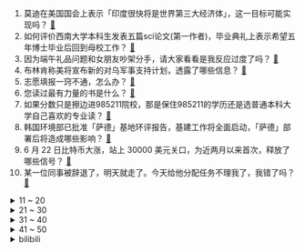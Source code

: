 1. 莫迪在美国国会上表示「印度很快将是世界第三大经济体」，这一目标可能实现吗？ [:link:](https://www.zhihu.com/question/608151767)
2. 如何评价西南大学本科生发表五篇sci论文(第一作者)，毕业典礼上表示希望五年博士毕业后回到母校工作？ [:link:](https://www.zhihu.com/question/607703486)
3. 因为端午礼品问题和女朋友吵架分手，请大家看看是我反应过度了吗？ [:link:](https://www.zhihu.com/question/607441090)
4. 布林肯称美将宣布新的对乌军事支持计划，透露了哪些信息？ [:link:](https://www.zhihu.com/question/607773006)
5. 志愿填报一窍不通，怎么办？ [:link:](https://www.zhihu.com/question/595485450)
6. 您读过最有力量的书是什么？ [:link:](https://www.zhihu.com/question/603556848)
7. 如果分数只是擦边进985211院校，那是保住985211的学历还是选普通本科大学自己喜欢的专业读？ [:link:](https://www.zhihu.com/question/606739185)
8. 韩国环境部已批准「萨德」基地环评报告，基建工作将全面启动，「萨德」部署后将造成哪些影响？ [:link:](https://www.zhihu.com/question/608002674)
9. 6 月 22 日比特币大涨，站上 30000 美元关口，为近两月以来首次，释放了哪些信号？ [:link:](https://www.zhihu.com/question/607964858)
10. 某一位同事被辞退了，明天就走了。今天给他分配任务不理我了，我错了吗？ [:link:](https://www.zhihu.com/question/607636838)
<details>
<summary>11 ~ 20</summary>

11. iOS的墓碑机制这么厉害，为什么Windows、Linux不采用呢？ [:link:](https://www.zhihu.com/question/604373860)
12. 2023 云南高考分数线一本文 530 降 45 分，理 485 降 30 分，创十年新低，如何评价？ [:link:](https://www.zhihu.com/question/607974372)
13. 如何评价 Uzi 在 2023 年复出后的表现？ [:link:](https://www.zhihu.com/question/608011699)
14. 140 元一根演唱会荧光棒成本仅 10 元，你对五月天演唱会的「天价」荧光棒有何看法？ [:link:](https://www.zhihu.com/question/607116754)
15. 如何评价《乘风 2023》四公美依礼芽组表演的《青鸟》？ [:link:](https://www.zhihu.com/question/608106229)
16. 拜登会见莫迪，谈及美印关系硬扯中国，哪些信息值得关注？美印再次拥抱，对中国威胁几何？ [:link:](https://www.zhihu.com/question/608121348)
17. 2023 年各地高考分数线预测会是多少？ [:link:](https://www.zhihu.com/question/607682306)
18. 如果你有200万，你会辞职躺平吗？ [:link:](https://www.zhihu.com/question/601684334)
19. 高考后最重要的事是什么？ [:link:](https://www.zhihu.com/question/599529374)
20. C 罗表示「愿为葡萄牙奉献一切，我是不可或缺的」，如何评价他对球队做出的贡献？ [:link:](https://www.zhihu.com/question/607845603)
</details>
<details>
<summary>21 ~ 30</summary>

21. 如果我想用python自动操作手机、电脑软件，应该学python哪方面的知识呢？ [:link:](https://www.zhihu.com/question/606030384)
22. 大家吃粽子，喜欢甜口还是咸口？ [:link:](https://www.zhihu.com/question/607598941)
23. 如何评价《原神》3.8版本前瞻直播特别节目「清夏乐园大秘境」？ [:link:](https://www.zhihu.com/question/608160040)
24. 如何评价《黑镜》（Black Mirror）第六季第二集「Loch Henry」？ [:link:](https://www.zhihu.com/question/607698144)
25. 第 28 届上海电视节白玉兰奖获奖名单公布，《人世间》十提五中，你对各奖项归属满意吗？ [:link:](https://www.zhihu.com/question/608153759)
26. 电影《消失的她》有哪些精彩看点？ [:link:](https://www.zhihu.com/question/604320266)
27. 2023 江西高考分数线公布，理工一本 518 文史一本 533，如何评价今年的分数线？ [:link:](https://www.zhihu.com/question/607974350)
28. 2023 LPL 夏季赛 JDG 2:0 击败 TES 八连胜稳坐联赛头名，如何评价这场比赛？ [:link:](https://www.zhihu.com/question/608142653)
29. 美国失联深海潜水器发生「灾难性内爆」，5 名乘员死亡，「内爆」是如何发生的？此次事故将产生哪些影响？ [:link:](https://www.zhihu.com/question/608085455)
30. 如何有效地辅导孩子写作业？ [:link:](https://www.zhihu.com/question/269923468)
</details>
<details>
<summary>31 ~ 40</summary>

31. 为什么小提琴不像吉他一样加上品格，降低入门难度？ [:link:](https://www.zhihu.com/question/308921367)
32. 唐末时重武的风气是怎么一步步被纠正过来的？ [:link:](https://www.zhihu.com/question/607040290)
33. 2023 吉林高考分数线公布，重点本科线理 463 大降 25 分，如何评价今年的分数线？ [:link:](https://www.zhihu.com/question/607974303)
34. 2023 年上海高考查分是一种什么样的体验？ [:link:](https://www.zhihu.com/question/545040470)
35. 《最终幻想 16》FF16 解禁，PS5 平台限时独占，游戏体验如何，符合你的期待值吗？ [:link:](https://www.zhihu.com/question/607934321)
36. 中国气象局启动高温四级应急响应，伴随高温而来的有哪些隐忧需要警惕、预防？ [:link:](https://www.zhihu.com/question/608101451)
37. 电影《消失的她》中有哪些值得回味的细节？ [:link:](https://www.zhihu.com/question/607974608)
38. 计算机的哪些学科是被建议在本科阶段学掉的？ [:link:](https://www.zhihu.com/question/595969891)
39. 超导体电阻的倒数有多大？和葛立恒数相比呢？ [:link:](https://www.zhihu.com/question/579943470)
40. 多地高考成绩公布，查高考成绩是种什么样的体验？查分前后你的生活有什么变化？ [:link:](https://www.zhihu.com/question/607974520)
</details>
<details>
<summary>41 ~ 50</summary>

41. 北京多家银行房贷已下调 10 个基点，首套房贷利率降至 4.75％ ，将带来哪些利好？ [:link:](https://www.zhihu.com/question/607787494)
42. 高考之后有点无聊，怎么办？ [:link:](https://www.zhihu.com/question/607362465)
43. 中考重要，还是高考重要? [:link:](https://www.zhihu.com/question/606716930)
44. 独孤求败、黄裳、斗酒僧、王重阳，武功如何排名？ [:link:](https://www.zhihu.com/question/606542017)
45. 6 月 22 日晚，多名网友发现成都上空出现不明飞行物，天文学者猜测可能是火流星，什么是火流星？ [:link:](https://www.zhihu.com/question/608091068)
46. 高考考不上是复读还是上大专? [:link:](https://www.zhihu.com/question/607821406)
47. 如何评价《黑镜》（Black Mirror）第六季第一集「Joan is awful」？ [:link:](https://www.zhihu.com/question/606816407)
48. NBA 选秀大会：马刺状元签选择文班亚马，黄蜂选中米勒，如何看待他们的前景？ [:link:](https://www.zhihu.com/question/608089914)
49. 2024 年将实行新高考地区的高考生，今年没考好还建议复读吗？ [:link:](https://www.zhihu.com/question/605231748)
50. 《长风渡》开播，你觉得它能否成为一部爆款？ [:link:](https://www.zhihu.com/question/607564023)
</details><details>
<summary>bilibili</summary>

</details>